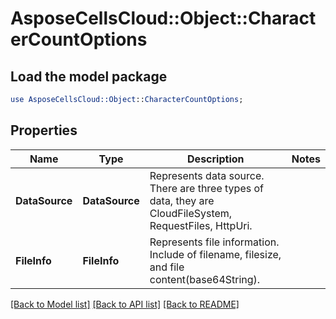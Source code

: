 # AsposeCellsCloud::Object::CharacterCountOptions 

## Load the model package
```perl
use AsposeCellsCloud::Object::CharacterCountOptions;
```

## Properties
Name | Type | Description | Notes
------------ | ------------- | ------------- | -------------
**DataSource** | **DataSource** | Represents data source.  There are three types of data, they are CloudFileSystem, RequestFiles, HttpUri. |
**FileInfo** | **FileInfo** | Represents file information. Include of filename, filesize, and file content(base64String). |  

[[Back to Model list]](../README.md#documentation-for-models) [[Back to API list]](../README.md#documentation-for-api-endpoints) [[Back to README]](../README.md)

